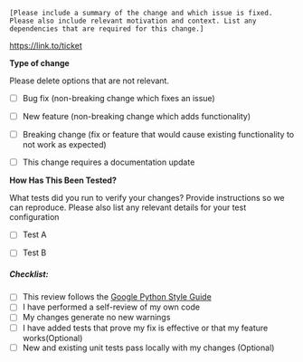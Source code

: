 `[Please include a summary of the change and which issue is fixed. Please also include relevant motivation and context.
List any dependencies that are required for this change.]`

https://link.to/ticket

**Type of change**

Please delete options that are not relevant.

- [ ] Bug fix (non-breaking change which fixes an issue)
- [ ] New feature (non-breaking change which adds functionality)
- [ ] Breaking change (fix or feature that would cause existing functionality to not work as expected)
- [ ] This change requires a documentation update


**How Has This Been Tested?**

What tests did you run to verify your changes? Provide instructions so we can reproduce. Please also list any relevant
details for your test configuration

- [ ] Test A
- [ ] Test B


##### Checklist:

- [ ] This review follows the [Google Python Style Guide](https://github.com/google/styleguide/blob/gh-pages/pyguide.md)
- [ ] I have performed a self-review of my own code
- [ ] My changes generate no new warnings
- [ ] I have added tests that prove my fix is effective or that my feature works(Optional)
- [ ] New and existing unit tests pass locally with my changes (Optional)
